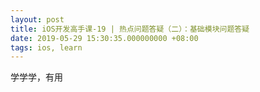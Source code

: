 ```yaml
---
layout: post
title: iOS开发高手课-19 | 热点问题答疑（二）：基础模块问题答疑
date: 2019-05-29 15:30:35.000000000 +08:00
tags: ios, learn
---
```


学学学，有用